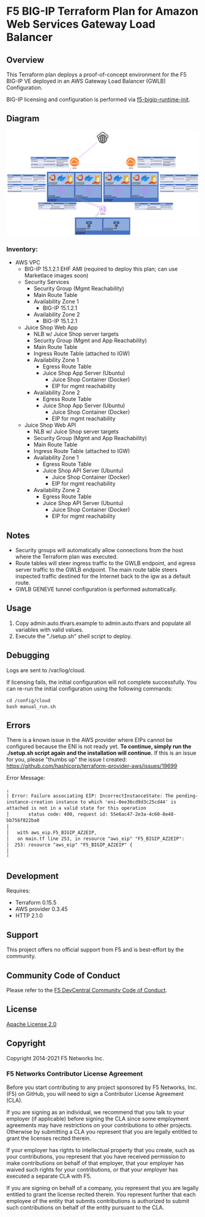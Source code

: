 # F5 BIG-IP Terraform Plan for Amazon Web Services Gateway Load Balancer

## Overview
This Terraform plan deploys a proof-of-concept environment for the F5 BIG-IP VE deployed in an AWS Gateway Load Balancer (GWLB) Configuration.

BIG-IP licensing and configuration is performed via [f5-bigip-runtime-init](https://github.com/F5Networks/f5-bigip-runtime-init).

## Diagram

![GWLB Diagram](diagram.png)

### Inventory:
* AWS VPC
    * BIG-IP 15.1.2.1 EHF AMI (required to deploy this plan; can use Marketlace images soon)
    * Security Services
        * Security Group (Mgmt Reachability)
        * Main Route Table
        * Availability Zone 1
            * BIG-IP 15.1.2.1
        * Availability Zone 2
            * BIG-IP 15.1.2.1
    * Juice Shop Web App
        * NLB w/ Juice Shop server targets
        * Security Group (Mgmt and App Reachability)
        * Main Route Table
        * Ingress Route Table (attached to IGW)
        * Availability Zone 1
            * Egress Route Table
            * Juice Shop App Server (Ubuntu)
                * Juice Shop Container (Docker)
                * EIP for mgmt reachability
        * Availability Zone 2
            * Egress Route Table
            * Juice Shop App Server (Ubuntu)
                * Juice Shop Container (Docker)
                * EIP for mgmt reachability
    * Juice Shop Web API
        * NLB w/ Juice Shop server targets
        * Security Group (Mgmt and App Reachability)
        * Main Route Table
        * Ingress Route Table (attached to IGW)
        * Availability Zone 1
            * Egress Route Table
            * Juice Shop API Server (Ubuntu)
                * Juice Shop Container (Docker)
                * EIP for mgmt reachability
        * Availability Zone 2
            * Egress Route Table
            * Juice Shop API Server (Ubuntu)
                * Juice Shop Container (Docker)
                * EIP for mgmt reachability

## Notes
- Security groups will automatically allow connections from the host where the Terraform plan was executed.
- Route tables will steer ingress traffic to the GWLB endpoint, and egress server traffic to the GWLB endpoint. The main route table steers inspected traffic destined for the Internet back to the igw as a default route.
- GWLB GENEVE tunnel configuration is performed automatically.

## Usage
1. Copy admin.auto.tfvars.example to admin.auto.tfvars and populate all variables with valid values.
2. Execute the "./setup.sh" shell script to deploy.

## Debugging

Logs are sent to /var/log/cloud.

If licensing fails, the initial configuration will not complete successfully. You can re-run the initial configuration using the following commands:

```
cd /config/cloud
bash manual_run.sh
```

## Errors
There is a known issue in the AWS provider where EIPs cannot be configured because the ENI is not ready yet. **To continue, simply run the ./setup.sh script again and the installation will continue.** If this is an issue for you, please "thumbs up" the issue I created: https://github.com/hashicorp/terraform-provider-aws/issues/19699

Error Message:
```
╷
│ Error: Failure associating EIP: IncorrectInstanceState: The pending-instance-creation instance to which 'eni-0ee36cd9d3c25cd44' is attached is not in a valid state for this operation
│       status code: 400, request id: 55e6ac47-2e3a-4c60-8e48-bb756f822ba0
│ 
│   with aws_eip.F5_BIGIP_AZ2EIP,
│   on main.tf line 253, in resource "aws_eip" "F5_BIGIP_AZ2EIP":
│  253: resource "aws_eip" "F5_BIGIP_AZ2EIP" {
│ 
╵
```

## Development
Requires:
* Terraform 0.15.5
* AWS provider 0.3.45 
* HTTP 2.1.0

## Support
This project offers no official support from F5 and is best-effort by the community.

## Community Code of Conduct
Please refer to the [F5 DevCentral Community Code of Conduct](code_of_conduct.md).

## License
[Apache License 2.0](LICENSE)

## Copyright
Copyright 2014-2021 F5 Networks Inc.

### F5 Networks Contributor License Agreement
Before you start contributing to any project sponsored by F5 Networks, Inc. (F5) on GitHub, you will need to sign a Contributor License Agreement (CLA).

If you are signing as an individual, we recommend that you talk to your employer (if applicable) before signing the CLA since some employment agreements may have restrictions on your contributions to other projects.
Otherwise by submitting a CLA you represent that you are legally entitled to grant the licenses recited therein.

If your employer has rights to intellectual property that you create, such as your contributions, you represent that you have received permission to make contributions on behalf of that employer, that your employer has waived such rights for your contributions, or that your employer has executed a separate CLA with F5.

If you are signing on behalf of a company, you represent that you are legally entitled to grant the license recited therein.
You represent further that each employee of the entity that submits contributions is authorized to submit such contributions on behalf of the entity pursuant to the CLA.
